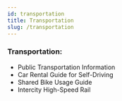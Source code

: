 ```yaml
---
id: transportation
title: Transportation
slug: /transportation
---
```



### Transportation:

- Public Transportation Information
- Car Rental Guide for Self-Driving
- Shared Bike Usage Guide
- Intercity High-Speed Rail


